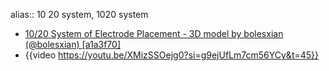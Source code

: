 alias:: 10 20 system, 1020 system

- [10/20 System of Electrode Placement - 3D model by bolesxian (@bolesxian) [a1a3f70]](https://sketchfab.com/3d-models/1020-system-of-electrode-placement-a1a3f706b75f4ab7aa26eadf4a6e00cc)
- {{video https://youtu.be/XMizSSOejg0?si=g9ejUfLm7cm56YCy&t=45}}